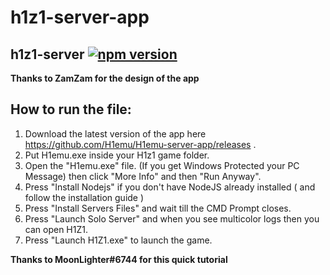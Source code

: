 # h1z1-server-app
## h1z1-server [![npm version](http://img.shields.io/npm/v/h1z1-server.svg?style=flat)](https://npmjs.org/package/h1z1-server "View this project on npm")

**Thanks to ZamZam for the design of the app** 


## How to run the file:
1. Download the latest version of the app here https://github.com/H1emu/H1emu-server-app/releases .
2. Put H1emu.exe inside your H1z1 game folder.
3. Open the "H1emu.exe" file.
(If you get Windows Protected your PC Message) then click "More Info" and then "Run Anyway".
4. Press "Install Nodejs" if you don't have NodeJS already installed ( and follow the installation guide )
5. Press "Install Servers Files" and wait till the CMD Prompt closes.
6. Press "Launch Solo Server" and when you see multicolor logs then you can open H1Z1.
7. Press "Launch H1Z1.exe" to launch the game.

**Thanks to MoonLighter#6744 for this quick tutorial** 